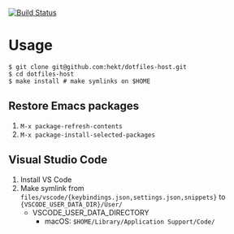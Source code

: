 [![Build Status](https://travis-ci.org/hekt/dotfiles-host.svg?branch=master)](https://travis-ci.org/hekt/dotfiles-host)

# Usage

```console
$ git clone git@github.com:hekt/dotfiles-host.git
$ cd dotfiles-host
$ make install # make symlinks on $HOME
```

## Restore Emacs packages

1. `M-x package-refresh-contents`
2. `M-x package-install-selected-packages`

## Visual Studio Code

1. Install VS Code
2. Make symlink from `files/vscode/{keybindings.json,settings.json,snippets}` to `{VSCODE_USER_DATA_DIR}/User/`
    - VSCODE_USER_DATA_DIRECTORY
        - macOS: `$HOME/Library/Application Support/Code/`